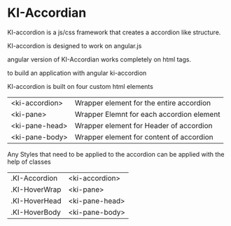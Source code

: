 # KI-Accordian

KI-accordion is  a js/css framework that creates a accordion like structure.

KI-accordion is designed to work on angular.js 

angular version of KI-Accordian works completely on html tags.

to build an application with angular ki-accordion

KI-accordion is built on four custom html elements
<table>
<tr><td> &lt;ki-accordion> </td><td>Wrapper element for the entire accordion</td>
 
<tr><td>  &lt;ki-pane>      </td><td> Wrapper Elemnt for each accordion element</td>
  
<tr><td>  &lt;ki-pane-head> </td><td> Wrapper element for Header of accordion</td>
  
 <tr><td>  &lt;ki-pane-body> </td><td> Wrapper element for content of accordion</td>
  </table>
  
  Any Styles that need to be applied to the accordion can be applied with the help of classes
  <table>
  <tr><td>.KI-Accordion</td> <td> &lt;ki-accordion></td></tr>
  <tr><td>.KI-HoverWrap</td> <td> &lt;ki-pane></td></tr>
  <tr><td>.KI-HoverHead</td> <td> &lt;ki-pane-head></td></tr>
  <tr><td>.KI-HoverBody</td> <td> &lt;ki-pane-body> </td></tr>
  </table>
